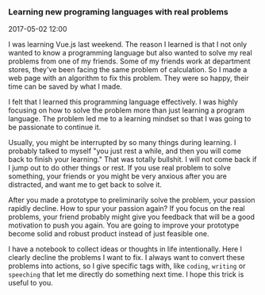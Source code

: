 ### Learning new programing languages with real problems

2017-05-02 12:00

I was learning Vue.js last weekend. The reason I learned is that I not only wanted to know a programming language but also wanted to solve my real problems from one of my friends. Some of my friends work at department stores, they've been facing the same problem of calculation. So I made a web page with an algorithm to fix this problem. They were so happy, their time can be saved by what I made.

I felt that I learned this programming language effectively. I was highly focusing on how to solve the problem more than just learning a program language. The problem led me to a learning mindset so that I was going to be passionate to continue it.

Usually, you might be interrupted by so many things during learning. I probably talked to myself "you just rest a while, and then you will come back to finish your learning." That was totally bullshit. I will not come back if I jump out to do other things or rest. If you use real problem to solve something, your friends or you might be very anxious after you are distracted, and want me to get back to solve it.

After you made a prototype to preliminarily solve the problem, your passion rapidly decline. How to spur your passion again? If you focus on the real problems, your friend probably might give you feedback that will be a good motivation to push you again. You are going to improve your prototype become solid and robust product instead of just feasible one.

I have a notebook to collect ideas or thoughts in life intentionally. Here I clearly decline the problems I want to fix. I always want to convert these problems into actions, so I give specific tags with, like `coding`, `writing` or `speeching` that let me directly do something next time. I hope this trick is useful to you.
